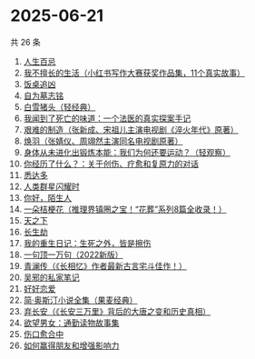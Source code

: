 # 2025-06-21

共 26 条

<!-- BEGIN WEREAD -->
<!-- 最后更新时间 2025-06-21 12:16:54 +0800 -->
1. [人生百忌](https://weread.qq.com/web/bookDetail/fb0326d0813ab6d8fg0183a6)
1. [我不擅长的生活（小红书写作大赛获奖作品集，11个真实故事）](https://weread.qq.com/web/bookDetail/7ed32240813aba03ag013218)
1. [饭桌追凶](https://weread.qq.com/web/bookDetail/ed032fd0813aba051g014bd0)
1. [自为墓志铭](https://weread.qq.com/web/bookDetail/7e7326805c036d7e7b7a204)
1. [白雪猪头（轻经典）](https://weread.qq.com/web/bookDetail/273323e0813aba083g017621)
1. [我闻到了死亡的味道：一个法医的真实探案手记](https://weread.qq.com/web/bookDetail/2f7320f0813aba05cg0151b2)
1. [艰难的制造（张新成、宋祖儿主演电视剧《淬火年代》原著）](https://weread.qq.com/web/bookDetail/a3732620595a72a376b89e4)
1. [焕羽（张婧仪、周翊然主演同名电视剧原著）](https://weread.qq.com/web/bookDetail/65d32410813ab8df9g0149ab)
1. [身体从未进化出锻炼本能：我们为何还要运动？（轻观察）](https://weread.qq.com/web/bookDetail/cdd32720813ab9fd8g012fa0)
1. [你经历了什么？：关于创伤、疗愈和复原力的对话](https://weread.qq.com/web/bookDetail/8fc32d807290851f8fcad72)
1. [悉达多](https://weread.qq.com/web/bookDetail/dac326e0813ab9fcbg014003)
1. [人类群星闪耀时](https://weread.qq.com/web/bookDetail/5a6326b0813aba023g01325c)
1. [你好，陌生人](https://weread.qq.com/web/bookDetail/9f532000813aba09ag011847)
1. [一朵桔梗花（推理界镇圈之宝！“花葬”系列8篇全收录！）](https://weread.qq.com/web/bookDetail/78a32ba0813aba065g0179fc)
1. [天之下](https://weread.qq.com/web/bookDetail/4de326a0721770aa4de95f4)
1. [长生劫](https://weread.qq.com/web/bookDetail/7df32f80813ab9fcfg0196f6)
1. [我的重生日记：生死之外，皆是擦伤](https://weread.qq.com/web/bookDetail/d7432640813ab9560g013cc5)
1. [一句顶一万句（2022新版）](https://weread.qq.com/web/bookDetail/3de32670813ab703eg013597)
1. [青澜传（《长相忆》作者最新古言宅斗佳作！）](https://weread.qq.com/web/bookDetail/b9c32090813ab9ff1g01965a)
1. [吴邪的私家笔记](https://weread.qq.com/web/bookDetail/2c932320813aba08fg0129b2)
1. [好好恋爱](https://weread.qq.com/web/bookDetail/ce332030813ab8226g016d7c)
1. [简·奥斯汀小说全集（果麦经典）](https://weread.qq.com/web/bookDetail/e8a32f20813ab9f22g01254a)
1. [弃长安（《长安三万里》背后的大唐之变和历史真相）](https://weread.qq.com/web/bookDetail/fa932fc0813ab7f99g019743)
1. [欲望男女：通勤读物故事集](https://weread.qq.com/web/bookDetail/2d832460813ab9fe2g01637a)
1. [伤口愈合中](https://weread.qq.com/web/bookDetail/cc832000813aba03ag012e8d)
1. [如何赢得朋友和增强影响力](https://weread.qq.com/web/bookDetail/7c832490813aba03ag011438)
<!-- END WEREAD -->
